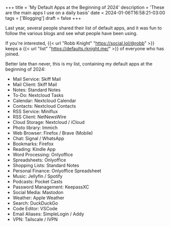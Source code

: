 +++
title = 'My Default Apps at the Beginning of 2024'
description = 'These are the main apps I use on a daily basis'
date = 2024-01-06T16:58:21-03:00
tags = ['Blogging']
draft = false
+++

Last year, several people shared their list of default apps, and it was fun to follow the various blogs and see what people have been using.

If you're interested, {{< url "Robb Knight" "https://social.lol/@robb" >}} keeps a {{< url "list" "https://defaults.rknight.me/" >}} of everyone who has joined.

Better late than never, this is my list, containing my default apps at the beginning of 2024:

- Mail Service: Skiff Mail
- Mail Client: Skiff Mail
- Notes: Standard Notes
- To-Do: Nextcloud Tasks
- Calendar: Nextcloud Calendar
- Contacts: Nextcloud Contacts
- RSS Service: Miniflux
- RSS Client: NetNewsWire
- Cloud Storage: Nextcloud / iCloud
- Photo library: Immich
- Web Browser: Firefox / Brave (Mobile)
- Chat: Signal / WhatsApp
- Bookmarks: Firefox
- Reading: Kindle App
- Word Processing: Onlyoffice
- Spreadsheets: Onlyoffice
- Shopping Lists: Standard Notes
- Personal Finance: Onlyoffice Spreadsheet
- Music: Jellyfin / Spotify
- Podcasts: Pocket Casts
- Password Management: KeepassXC
- Social Media: Mastodon
- Weather: Apple Weather
- Search: DuckDuckGo
- Code Editor: VSCode
- Email Aliases: SimpleLogin / Addy
- VPN: Tailscale / IVPN